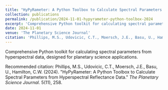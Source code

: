 ```yaml
---
title: "HyPyRameter: A Python Toolbox to Calculate Spectral Parameters from Hyperspectral Reflectance Data"
collection: publications
permalink: /publication/2024-11-01-hypyrameter-python-toolbox-2024
excerpt: 'Comprehensive Python toolkit for calculating spectral parameters from hyperspectral data, designed for planetary science applications.'
date: 2024-11-01
venue: 'The Planetary Science Journal'
citation: 'Phillips, M.S., Udovicic, C.T., Moersch, J.E., Basu, U., Hamilton, C.W. (2024). &quot;HyPyRameter: A Python Toolbox to Calculate Spectral Parameters from Hyperspectral Reflectance Data.&quot; <i>The Planetary Science Journal</i>. 5(11), 258.'
---
```

Comprehensive Python toolkit for calculating spectral parameters from hyperspectral data, designed for planetary science applications.

Recommended citation: Phillips, M.S., Udovicic, C.T., Moersch, J.E., Basu, U., Hamilton, C.W. (2024). "HyPyRameter: A Python Toolbox to Calculate Spectral Parameters from Hyperspectral Reflectance Data." <i>The Planetary Science Journal</i>. 5(11), 258.